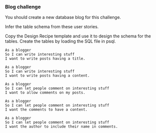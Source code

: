 ### Blog challenge

You should create a new database blog for this challenge.

Infer the table schema from these user stories.

Copy the Design Recipe template and use it to design the schema for the tables.
Create the tables by loading the SQL file in psql.

```
As a blogger
So I can write interesting stuff
I want to write posts having a title.

As a blogger
So I can write interesting stuff
I want to write posts having a content.

As a blogger
So I can let people comment on interesting stuff
I want to allow comments on my posts.

As a blogger
So I can let people comment on interesting stuff
I want the comments to have a content.

As a blogger
So I can let people comment on interesting stuff
I want the author to include their name in comments.
```
